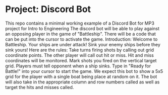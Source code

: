 # Project: Discord Bot

This repo contains a minimal working example of a Discord Bot for MP3 project for Intro to Engineering
The discord bot will be able to play against an opposing player in the game of "Battleship".
There will be a code that can be put into the cursor to activate the game.
Introduction: Welcome to Battleship. Your ships are under attack! Sink your enemy ships before they sink yours! Here are the rules: Take turns firing shots by calling out grid coordinate points. The other player will call out hit or miss. Hit and miss coordinates will be monitored. Mark shots you fired on the vertical target grid. Players must tell opponent when a ship sinks. Type in "Ready for Battle!" into your cursor to start the game.
We expect this bot to show a 5x5 grid for the player with a single boat being place at random on it. The bot will also take in the appropriate column and row numbers called as well as target the hits and misses called.
